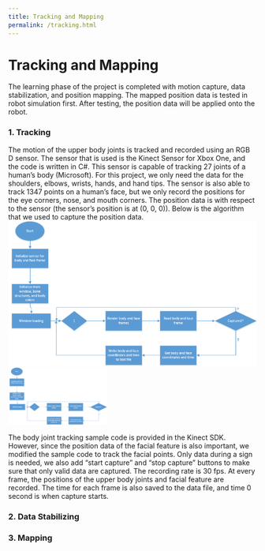 ```yaml
---
title: Tracking and Mapping
permalink: /tracking.html
---
```

# Tracking and Mapping
The learning phase of the project is completed with motion capture, data stabilization, and position mapping. The mapped position data is tested in robot simulation first. After testing, the position data will be applied onto the robot.

### 1. Tracking
The motion of the upper body joints is tracked and recorded using an RGB D sensor. The sensor that is used is the Kinect Sensor for Xbox One, and the code is written in C#. This sensor is capable of tracking 27 joints of a human’s body (Microsoft). For this project, we only need the data for the shoulders, elbows, wrists, hands, and hand tips. The sensor is also able to track 1347 points on a human’s face, but we only record the positions for the eye corners, nose, and mouth corners. The position data is with respect to the sensor (the sensor’s position is at (0, 0, 0)). Below is the algorithm that we used to capture the position data.
![Tracking Algorithm](https://raw.githubusercontent.com/ASL-Robot/ASL-Robot.github.io/master/Algo.png)
<img src="https://raw.githubusercontent.com/ASL-Robot/ASL-Robot.github.io/master/Algo.png" width="200">

The body joint tracking sample code is provided in the Kinect SDK. However, since the position data of the facial feature is also important, we modified the sample code to track the facial points. Only data during a sign is needed, we also add “start capture” and “stop capture” buttons to make sure that only valid data are captured. The recording rate is 30 fps. At every frame, the positions of the upper body joints and facial feature are recorded. The time for each frame is also saved to the data file, and time 0 second is when capture starts.

### 2. Data Stabilizing

### 3. Mapping 
